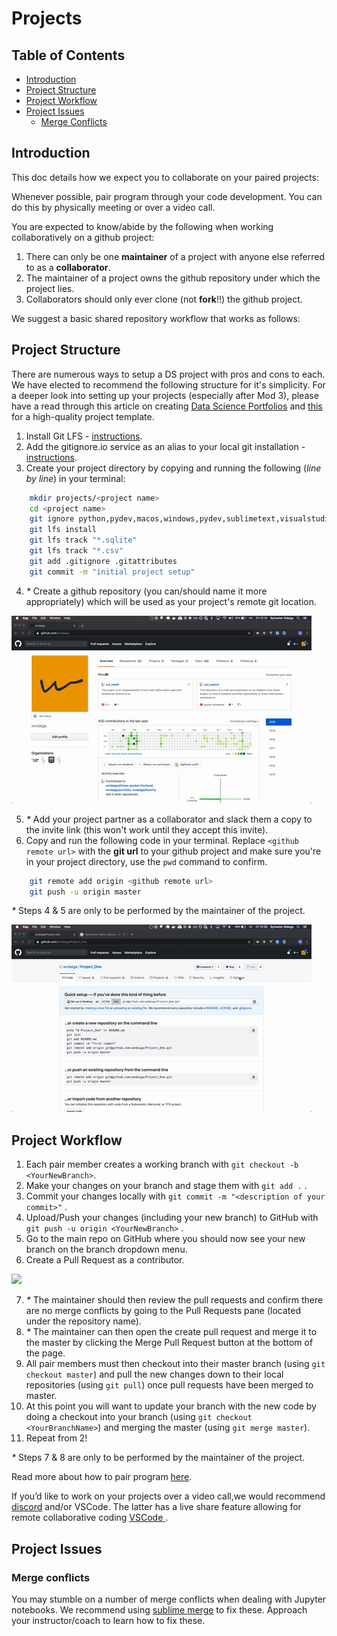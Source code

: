 # Projects

## Table of Contents

- [Introduction](#introduction)
- [Project Structure](#project-structure)
- [Project Workflow](#project-workflow)
- [Project Issues](#project-issues)
  * [Merge Conflicts](#merge-conflicts)

## Introduction

This doc details how we expect you to collaborate on your paired projects:

Whenever possible, pair program through your code development. You can do this by physically meeting or over a video call.

You are expected to know/abide by the following when working collaboratively on a github project:

1. There can only be one **maintainer** of a project with anyone else referred to as a **collaborator**.
2. The maintainer of a project owns the github repository under which the project lies.
3. Collaborators should only ever clone (not **fork**!!) the github project.

We suggest a basic shared repository workflow that works as follows:

## Project Structure

There are numerous ways to setup a DS project with pros and cons to each. We have elected to recommend the following
structure for it's simplicity. For a deeper look into setting up your projects (especially after Mod 3), please have a read through this
article on creating [Data Science Portfolios](https://www.dataquest.io/blog/build-a-data-science-portfolio/) and [this](https://drivendata.github.io/cookiecutter-data-science/#directory-structure) for a high-quality project template.

1. Install Git LFS - [instructions](https://git-lfs.github.com/).
2. Add the gitignore.io service as an alias to your local git installation - [instructions](https://docs.gitignore.io/install/command-line).
3. Create your project directory by copying and running the following (*line by line*) in your terminal:

```bash
    mkdir projects/<project name>
    cd <project name>
    git ignore python,pydev,macos,windows,pydev,sublimetext,visualstudiocode > .gitignore
    git lfs install
    git lfs track "*.sqlite"
    git lfs track "*.csv"
    git add .gitignore .gitattributes
    git commit -m "initial project setup"
```

4. _*_ Create a github repository (you can/should name it more appropriately) which will be used as your project's remote git location.

![](assets/CreateGithubRepository.gif)

5. _*_ Add your project partner as a collaborator and slack them a copy to the invite link (this won't work until they accept this invite).
6. Copy and run the following code in your terminal. Replace `<github remote url>` with the **git url** to your github project and make sure you're in your project directory, use the `pwd` command to confirm. 

```bash
    git remote add origin <github remote url>
    git push -u origin master
```

_*_ Steps 4 & 5 are only to be performed by the maintainer of the project.

![](assets/AddCollaboratorToProject.gif)

## Project Workflow

1. Each pair member creates a working branch with `git checkout -b <YourNewBranch>`.
2. Make your changes on your branch and stage them with `git add .` .
3. Commit your changes locally with `git commit -m "<description of your commit>"` .
4. Upload/Push your changes (including your new branch) to GitHub with `git push -u origin <YourNewBranch>` .
5. Go to the main repo on GitHub where you should now see your new branch on the branch dropdown menu.
6. Create a Pull Request as a contributor.

![](assets/CreateAPullRequest.gif)

7. _*_ The maintainer should then review the pull requests and confirm there are no merge conflicts by going to the Pull Requests pane (located under the repository name).
8. _*_ The maintainer can then open the create pull request and merge it to the master by clicking the Merge Pull Request button at the bottom of the page.
9. All pair members must then checkout into their master branch (using `git checkout master`) and pull the new changes down to their local repositories (using `git pull`) once pull requests have been merged to master.
10. At this point you will want to update your branch with the new code by doing a checkout into your branch (using `git checkout <YourBranchName>`) and merging the master (using `git merge master`).
11. Repeat from 2!

_*_ Steps 7 & 8 are only to be performed by the maintainer of the project.

Read more about how to pair program [here](https://gds.blog.gov.uk/2018/02/06/how-to-pair-program-effectively-in-6-steps/).

If you’d like to work on your projects over a video call,we would recommend [discord](https://discordapp.com/) and/or VSCode. The latter has a live share feature allowing for remote collaborative coding [VSCode ](https://code.visualstudio.com/blogs/2017/11/15/live-share).

## Project Issues

### Merge conflicts

You may stumble on a number of merge conflicts when dealing with Jupyter notebooks. We recommend using [sublime merge](https://www.sublimemerge.com/) to fix these. Approach your instructor/coach to learn how to fix these.

